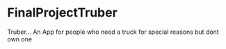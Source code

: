 # FinalProjectTruber
Truber... An App for people who need a truck for special reasons but dont own one
